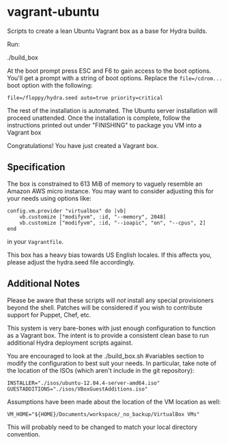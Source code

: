 vagrant-ubuntu
==============

Scripts to create a lean Ubuntu Vagrant box as a base for Hydra builds.

Run:

  ./build_box

At the boot prompt press ESC and F6 to gain access to the boot options. 
You'll get a prompt with a string of boot options. Replace the `file=/cdrom...`
boot option with the following:  

    file=/floppy/hydra.seed auto=true priority=critical

The rest of the installation is automated. The Ubuntu server installation will
proceed unattended. Once the installation is complete, follow the instructions 
printed out under "FINISHING" to package you VM into a Vagrant box

Congratulations! You have just created a Vagrant box.


Specification
-------------

The box is constrained to 613 MiB of memory to vaguely resemble an
Amazon AWS micro instance. You may want to consider adjusting this
for your needs using options like:

    config.vm.provider "virtualbox" do |vb|
        vb.customize ["modifyvm", :id, "--memory", 2048]
        vb.customize ["modifyvm", :id, "--ioapic", "on", "--cpus", 2]
    end

in your `Vagrantfile`.

This box has a heavy bias towards US English locales. If this
affects you, please adjust the hydra.seed file accordingly. 


Additional Notes
----------------

Please be aware that these scripts will *not* install any special
provisioners beyond the shell. Patches will be considered if you
wish to contribute support for Puppet, Chef, etc.

This system is very bare-bones with just enough configuration to 
function as a Vagrant box. The intent is to provide a consistent
clean base to run additional Hydra deployment scripts against. 

You are encouraged to look at the ./build_box.sh #variables section to 
modify the configuration to best suit your needs. In particular, take note
of the location of the ISOs (which aren't include in the git
repository):

    INSTALLER="./isos/ubuntu-12.04.4-server-amd64.iso"  
    GUESTADDITIONS="./isos/VBoxGuestAdditions.iso"  

Assumptions have been made about the location of the VM location
as well:

    VM_HOME="${HOME}/Documents/workspace/_no_backup/VirtualBox VMs"

This will probably need to be changed to match your local directory convention.  

